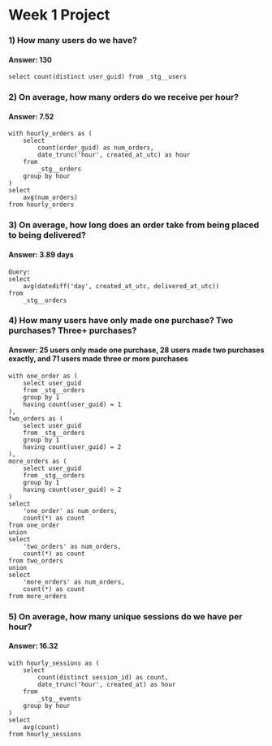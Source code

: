 # Week 1 Project 

### 1) How many users do we have?

#### Answer: 130

```
select count(distinct user_guid) from _stg__users
```

### 2) On average, how many orders do we receive per hour?
#### Answer: 7.52

```
with hourly_orders as (
    select 
        count(order_guid) as num_orders,
        date_trunc('hour', created_at_utc) as hour
    from 
        _stg__orders
    group by hour
)
select  
    avg(num_orders)
from hourly_orders 
```

### 3) On average, how long does an order take from being placed to being delivered?
#### Answer: 3.89 days

```
Query:
select 
    avg(datediff('day', created_at_utc, delivered_at_utc))
from 
    _stg__orders
```

### 4) How many users have only made one purchase? Two purchases? Three+ purchases?
#### Answer: 25 users only made one purchase, 28 users made two purchases exactly, and 71 users made three or more purchases

```
with one_order as (
    select user_guid
    from _stg__orders
    group by 1
    having count(user_guid) = 1
),
two_orders as (
    select user_guid
    from _stg__orders
    group by 1
    having count(user_guid) = 2
),
more_orders as (
    select user_guid
    from _stg__orders
    group by 1
    having count(user_guid) > 2
)
select
    'one_order' as num_orders,
    count(*) as count
from one_order
union
select
    'two_orders' as num_orders,
    count(*) as count
from two_orders
union
select
    'more_orders' as num_orders,
    count(*) as count
from more_orders
```

### 5) On average, how many unique sessions do we have per hour?
#### Answer: 16.32

```
with hourly_sessions as (
    select 
        count(distinct session_id) as count,
        date_trunc('hour', created_at) as hour
    from
        _stg__events
    group by hour 
)
select
    avg(count)
from hourly_sessions